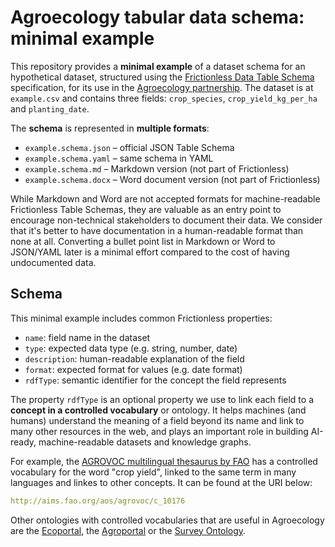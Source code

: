 # Agroecology tabular data schema: minimal example

This repository provides a **minimal example** of a dataset schema for an hypothetical dataset, structured using the [Frictionless Data Table Schema](https://specs.frictionlessdata.io/table-schema/) specification, for its use in the [Agroecology partnership](https://www.agroecologypartnership.eu/). The dataset is at `example.csv` and contains three fields: `crop_species`, `crop_yield_kg_per_ha` and `planting_date`.

The **schema** is represented in **multiple formats**:

- `example.schema.json` – official JSON Table Schema
- `example.schema.yaml` – same schema in YAML
- `example.schema.md` – Markdown version (not part of Frictionless)
- `example.schema.docx` – Word document version (not part of Frictionless)

While Markdown and Word are not accepted formats for machine-readable Frictionless Table Schemas, they are valuable as an entry point to encourage non-technical stakeholders to document their data. We consider that it's better to have documentation in a human-readable format than none at all. Converting a bullet point list in Markdown or Word to JSON/YAML later is a minimal effort compared to the cost of having undocumented data.

## Schema

This minimal example includes common Frictionless properties:

- `name`: field name in the dataset
- `type`: expected data type (e.g. string, number, date)
- `description`: human-readable explanation of the field
- `format`: expected format for values (e.g. date format)
- `rdfType`: semantic identifier for the concept the field represents

The property `rdfType` is an optional property we use to link each field to a **concept in a controlled vocabulary** or ontology. It helps machines (and humans) understand the meaning of a field beyond its name and link to many other resources in the web, and plays an important role in building AI-ready, machine-readable datasets and knowledge graphs.

For example, the [AGROVOC multilingual thesaurus by FAO](https://agrovoc.fao.org/) has a controlled vocabulary for the word "crop yield", linked to the same term in many languages and linkes to other concepts. It can be found at the URI below:
```yaml
http://aims.fao.org/aos/agrovoc/c_10176
```

Other ontologies with controlled vocabularies that are useful in Agroecology are the [Ecoportal](https://ecoportal.lifewatch.eu/), the [Agroportal](https://agroportal.lirmm.fr/) or the [Survey Ontology](https://cefriel.github.io/survey-ontology/docs/index.html).
